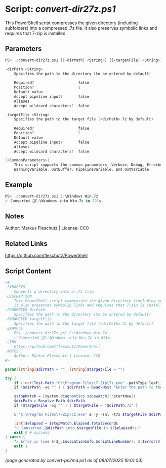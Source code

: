 Script: *convert-dir27z.ps1*
========================

This PowerShell script compresses the given directory (including subfolders) into a compressed .7z file.
It also preserves symbolic links and requires that 7-zip is installed.

Parameters
----------
```powershell
PS> ./convert-dir27z.ps1 [[-dirPath] <String>] [[-targetFile] <String>] [<CommonParameters>]

-dirPath <String>
    Specifies the path to the directory (to be entered by default)
    
    Required?                    false
    Position?                    1
    Default value                
    Accept pipeline input?       false
    Aliases                      
    Accept wildcard characters?  false

-targetFile <String>
    Specifies the path to the target file (<dirPath>.7z by default)
    
    Required?                    false
    Position?                    2
    Default value                
    Accept pipeline input?       false
    Aliases                      
    Accept wildcard characters?  false

[<CommonParameters>]
    This script supports the common parameters: Verbose, Debug, ErrorAction, ErrorVariable, WarningAction, 
    WarningVariable, OutBuffer, PipelineVariable, and OutVariable.
```

Example
-------
```powershell
PS> ./convert-dir27z.ps1 C:\Windows Win.7z
✅ Converted 📂C:\Windows into Win.7z in 291s.

```

Notes
-----
Author: Markus Fleschutz | License: CC0

Related Links
-------------
https://github.com/fleschutz/PowerShell

Script Content
--------------
```powershell
<#
.SYNOPSIS
	Converts a directory into a .7z file
.DESCRIPTION
	This PowerShell script compresses the given directory (including subfolders) into a compressed .7z file.
	It also preserves symbolic links and requires that 7-zip is installed.
.PARAMETER dirPath
	Specifies the path to the directory (to be entered by default)
.PARAMETER targetFile
	Specifies the path to the target file (<dirPath>.7z by default)
.EXAMPLE
	PS> ./convert-dir27z.ps1 C:\Windows Win.7z
	✅ Converted 📂C:\Windows into Win.7z in 291s.
.LINK
	https://github.com/fleschutz/PowerShell
.NOTES
	Author: Markus Fleschutz | License: CC0
#>

param([string]$dirPath = "", [string]$targetFile = "")

try {
	if (-not(Test-Path "C:\Program Files\7-Zip\7z.exe" -pathType leaf)) { throw "Please install 7-Zip" }
	if ($dirPath -eq "" ) { $dirPath = Read-Host "Enter the path to the folder" }

	$stopWatch = [system.diagnostics.stopwatch]::startNew()
	$dirPath = Resolve-Path $dirPath
	if ($targetFile -eq "" ) { $targetFile = "$dirPath.7z" }

	& "C:\Program Files\7-Zip\7z.exe" a -y -snl -t7z $targetFile $dirPath

	[int]$elapsed = $stopWatch.Elapsed.TotalSeconds
	"✅ Converted 📂$dirPath into $targetFile in $($elapsed)s."
	exit 0 # success
} catch {
	"⚠️ Error in line $($_.InvocationInfo.ScriptLineNumber): $($Error[0])"
	exit 1
}
```

*(page generated by convert-ps2md.ps1 as of 08/07/2025 16:01:03)*

